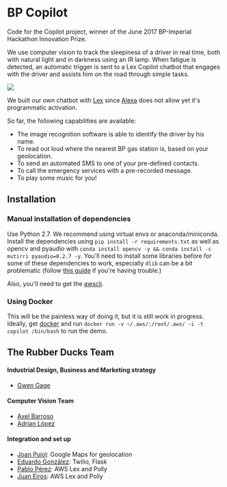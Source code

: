 # BP Copilot

Code for the Copilot project, winner of the June 2017 BP-Imperial Hackathon Innovation Prize.


We use computer vision to track the sleepiness of a driver in real
time, both with natural light and in darkness using an IR lamp.
When fatigue is detected, an automatic trigger is sent to a Lex Copilot chatbot
that engages with the driver and assists him on the road through simple tasks.


![](ezgif.com-video-to-gif.gif)

We built our own chatbot with [Lex](https://aws.amazon.com/lex/) since [Alexa](https://developer.amazon.com/alexa)
does not allow yet it's programmatic activation.

So far, the following capabilities are available:

 - The image recognition software is able to identify the driver by his name.
 - To read out loud where the nearest BP gas station is, based on your geolocation.
 - To send an automated SMS to one of your pre-defined contacts.
 - To call the emergency services with a pre-recorded message.
 - To play some music for you!

## Installation

### Manual installation of dependencies

Use Python 2.7. We recommend using virtual envs or anaconda/miniconda. Install the
dependencies using `pip install -r requirements.txt` as well as opencv and pyaudio
with `conda install opencv -y && conda install -c mutirri pyaudio=0.2.7 -y`.
You'll need to install some libraries before for some of these dependencies to work,
especially `dlib` can be a bit problematic (follow
[this guide](http://www.pyimagesearch.com/2017/03/27/how-to-install-dlib/) if you're having trouble.)

Also, you'll need to get the [awscli](http://docs.aws.amazon.com/cli/latest/userguide/installing.html).

### Using Docker

This will be the painless way of doing it, but it is still work in progress. Ideally,
get [docker](https://www.docker.com/) and run `docker run -v ~/.aws/:/root/.aws/ -i -t copilot /bin/bash`
to run the demo.

## The Rubber Ducks Team

#### Industrial Design, Business and Marketing strategy
- [Gwen Gage](https://www.linkedin.com/in/gwen-gage-332bba74/)
#### Computer Vision Team
- [Axel Barroso](https://www.linkedin.com/in/axel-barroso-laguna-6b3ab2ab/)
- [Adrian López](https://www.linkedin.com/in/adri%C3%A1n-l%C3%B3pez-rodr%C3%ADguez-56324599/)
#### Integration and set up
- [Joan Pujol](https://www.linkedin.com/in/joan-sebasti%C3%A0-pujol-roig-48514192/): Google Maps for geolocation
- [Eduardo González](https://www.linkedin.com/in/eduardogonzalezponferrada/): Twilio, Flask
- [Pablo Pérez](https://www.linkedin.com/in/pablopg/): AWS Lex and Polly
- [Juan Eiros](https://www.linkedin.com/in/jeiros/): AWS Lex and Polly
